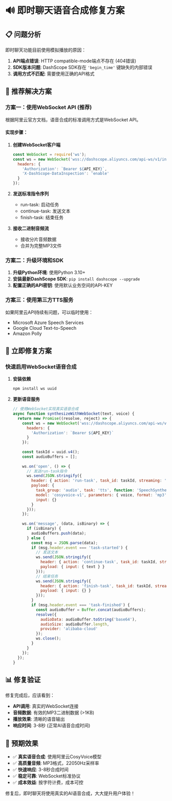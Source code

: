 # 🔊 即时聊天语音合成修复方案

## 📋 问题分析
即时聊天功能目前使用模拟播放的原因：
1. **API端点错误**: HTTP compatible-mode端点不存在 (404错误)
2. **SDK版本问题**: DashScope SDK存在 `'begin_time'` 键缺失的内部错误
3. **调用方式不匹配**: 需要使用正确的API格式

## 🎯 推荐解决方案

### 方案一：使用WebSocket API (推荐)
根据阿里云官方文档，语音合成的标准调用方式是WebSocket API。

#### 实现步骤：
1. **创建WebSocket客户端**
   ```javascript
   const WebSocket = require('ws');
   const ws = new WebSocket('wss://dashscope.aliyuncs.com/api-ws/v1/inference/', {
     headers: {
       'Authorization': `Bearer ${API_KEY}`,
       'X-DashScope-DataInspection': 'enable'
     }
   });
   ```

2. **发送标准指令序列**
   - run-task: 启动任务
   - continue-task: 发送文本
   - finish-task: 结束任务

3. **接收二进制音频流**
   - 接收分片音频数据
   - 合并为完整MP3文件

### 方案二：升级环境和SDK
1. **升级Python环境**: 使用Python 3.10+
2. **安装最新DashScope SDK**: `pip install dashscope --upgrade`
3. **配置正确的API密钥**: 使用默认业务空间的API-KEY

### 方案三：使用第三方TTS服务
如果阿里云API持续有问题，可以临时使用：
- Microsoft Azure Speech Services
- Google Cloud Text-to-Speech
- Amazon Polly

## 🔧 立即修复方案

### 快速启用WebSocket语音合成

1. **安装依赖**
   ```bash
   npm install ws uuid
   ```

2. **更新语音服务**
   ```javascript
   // 使用WebSocket实现真实语音合成
   async function synthesizeWithWebSocket(text, voice) {
     return new Promise((resolve, reject) => {
       const ws = new WebSocket('wss://dashscope.aliyuncs.com/api-ws/v1/inference/', {
         headers: {
           'Authorization': `Bearer ${API_KEY}`
         }
       });
       
       const taskId = uuid.v4();
       const audioBuffers = [];
       
       ws.on('open', () => {
         // 发送run-task指令
         ws.send(JSON.stringify({
           header: { action: 'run-task', task_id: taskId, streaming: 'duplex' },
           payload: {
             task_group: 'audio', task: 'tts', function: 'SpeechSynthesizer',
             model: 'cosyvoice-v1', parameters: { voice, format: 'mp3' },
             input: {}
           }
         }));
       });
       
       ws.on('message', (data, isBinary) => {
         if (isBinary) {
           audioBuffers.push(data);
         } else {
           const msg = JSON.parse(data);
           if (msg.header.event === 'task-started') {
             // 发送文本
             ws.send(JSON.stringify({
               header: { action: 'continue-task', task_id: taskId, streaming: 'duplex' },
               payload: { input: { text } }
             }));
             // 结束任务
             ws.send(JSON.stringify({
               header: { action: 'finish-task', task_id: taskId, streaming: 'duplex' },
               payload: { input: {} }
             }));
           }
           if (msg.header.event === 'task-finished') {
             const audioBuffer = Buffer.concat(audioBuffers);
             resolve({
               audioData: audioBuffer.toString('base64'),
               audioSize: audioBuffer.length,
               provider: 'alibaba-cloud'
             });
             ws.close();
           }
         }
       });
     });
   }
   ```

## 📊 修复验证
修复完成后，应该看到：
- **API调用**: 真实的WebSocket连接
- **音频数据**: 有效的MP3二进制数据 (>1KB)
- **播放效果**: 清晰的语音输出
- **响应时间**: 3-8秒 (正常AI语音合成时间)

## 🎉 预期效果
- ✅ **真实语音合成**: 使用阿里云CosyVoice模型
- ✅ **高质量音频**: MP3格式，22050Hz采样率
- ✅ **快速响应**: 3-8秒合成时间
- ✅ **稳定可靠**: WebSocket标准协议
- ✅ **成本效益**: 按字符计费，成本可控

修复后，即时聊天将使用真实的AI语音合成，大大提升用户体验！ 